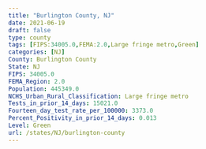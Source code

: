 ```yaml
---
title: "Burlington County, NJ"
date: 2021-06-19
draft: false
type: county
tags: [FIPS:34005.0,FEMA:2.0,Large fringe metro,Green]
categories: [NJ]
County: Burlington County
State: NJ
FIPS: 34005.0
FEMA_Region: 2.0
Population: 445349.0
NCHS_Urban_Rural_Classification: Large fringe metro
Tests_in_prior_14_days: 15021.0
Fourteen_day_test_rate_per_100000: 3373.0
Percent_Positivity_in_prior_14_days: 0.013
Level: Green
url: /states/NJ/burlington-county
---
```



